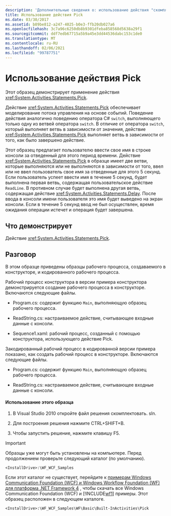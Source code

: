 ```yaml
---
description: 'Дополнительные сведения о: использование действия "скомплектовать"'
title: Использование действия Pick
ms.date: 03/30/2017
ms.assetid: b89be812-a247-4025-b0e3-ffb20db027a6
ms.openlocfilehash: 3c7a96c6250db8b9301dfeba858568d5638a29f1
ms.sourcegitcommit: ddf7edb67715a5b9a45e3dd44536dabc153c1de0
ms.translationtype: MT
ms.contentlocale: ru-RU
ms.lasthandoff: 02/06/2021
ms.locfileid: "99787751"
---
```

# <a name="using-the-pick-activity"></a>Использование действия Pick

Этот образец демонстрирует применение действия <xref:System.Activities.Statements.Pick>.

 Действие <xref:System.Activities.Statements.Pick> обеспечивает моделирование потока управления на основе событий. Поведение действия аналогично поведению оператора C# `switch`, выполняющего только одну из ветвей оператора `switch`. В отличие от оператора `switch`, который выполняет ветвь в зависимости от значения, действие <xref:System.Activities.Statements.Pick> выполняет ветвь в зависимости от того, как было завершено действие.

 Этот образец предлагает пользователю ввести свое имя в строке консоли за отведенный для этого период времени. Действие <xref:System.Activities.Statements.Pick> в образце имеет две ветви, которые выполняются или не выполняются в зависимости от того, ввел или не ввел пользователь свое имя за отведенные для этого 5 секунд. Если пользователь успеет ввести имя в течение 5 секунд, будет выполнена первая ветвь, содержащая пользовательское действие `ReadLine`. В противном случае будет выполнена другая ветвь, содержащая действие <xref:System.Activities.Statements.Delay>. После ввода в консоли имени пользователя это имя будет выведено на экран консоли. Если в течение 5 секунд ввод не был осуществлен, время ожидания операции истечет и операция будет завершена.

## <a name="demonstrates"></a>Что демонстрирует

 Действие <xref:System.Activities.Statements.Pick>.

## <a name="discussion"></a>Разговор

 В этом образце приведены образцы рабочего процесса, создаваемого в конструкторе, и кодированного рабочего процесса.

 Рабочий процесс конструктора в версии примера конструктора демонстрируется создание рабочего процесса в конструкторе. Включаются следующие файлы.

- Program.cs: содержит функцию `Main`, выполняющую образец рабочего процесса.

- ReadString.cs: настраиваемое действие, считывающее входные данные с консоли.

- Sequence1.xaml: рабочий процесс, созданный с помощью конструктора, использующего действие Pick.

 Закодированный рабочий процесс в кодированной версии примера показано, как создать рабочий процесс в конструкторе. Включаются следующие файлы.

- Program.cs: содержит функцию `Main`, выполняющую образец рабочего процесса.

- ReadString.cs: настраиваемое действие, считывающее входные данные с консоли.

#### <a name="to-use-this-sample"></a>Использование этого образца

1. В Visual Studio 2010 откройте файл решения скомплектовать. sln.

2. Для построения решения нажмите CTRL+SHIFT+B.

3. Чтобы запустить решение, нажмите клавишу F5.

> [!IMPORTANT]
> Образцы уже могут быть установлены на компьютере. Перед продолжением проверьте следующий каталог (по умолчанию).  
>
> `<InstallDrive>:\WF_WCF_Samples`  
>
> Если этот каталог не существует, перейдите к [примерам Windows Communication Foundation (WCF) и Windows Workflow Foundation (WF) для платформа .NET Framework 4](https://www.microsoft.com/download/details.aspx?id=21459) , чтобы скачать все Windows Communication Foundation (WCF) и [!INCLUDE[wf1](../../../../includes/wf1-md.md)] примеры. Этот образец расположен в следующем каталоге.  
>
> `<InstallDrive>:\WF_WCF_Samples\WF\Basic\Built-InActivities\Pick`
